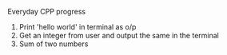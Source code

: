 Everyday CPP progress
1. Print 'hello world' in terminal as o/p
2. Get an integer from user and output the same in the terminal
3. Sum of two numbers

